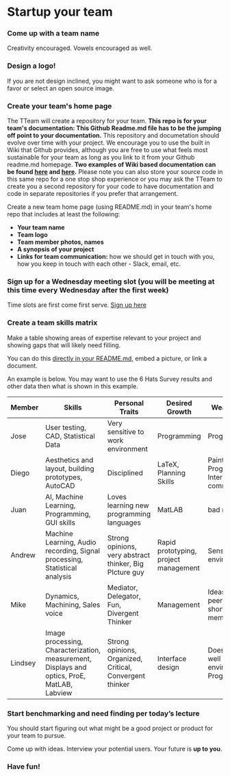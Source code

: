 # Startup your team

### Come up with a team name
Creativity encouraged. Vowels encouraged as well.

### Design a logo!
If you are not design inclined, you might want to ask someone who is for a favor or select an open source image.

### Create your team's home page
The TTeam will create a repository for your team. **This repo is for your team's documentation: This Github Readme.md file has to be the jumping off point to your documentation.**  This repository and documetation should evolve over time with your project.  We encourage you to use the built in Wiki that Github provides, although you are free to use what feels most sustainable for your team as long as you link to it from your Github readme.md homepage. **Two examples of Wiki based documentation can be found [here](https://github.com/cs210/Hella/wiki) and [here](https://github.com/StanfordCS194/StanFood/wiki).** Please note you can also store your source code in this same repo for a one stop shop experience or you may ask the TTeam to create you a second repository for your code to have documentation and code in separate repositories if you prefer that arrangement.

Create a new team home page (using README.md) in your team's home repo that includes at least the following:
- **Your team name**
- **Team logo**
- **Team member photos, names**
- **A synopsis of your project**
- **Links for team communication:** how we should get in touch with you, how you keep in touch with each other - Slack, email, etc.
    
### Sign up for a Wednesday meeting slot (you will be meeting at this time every Wednesday after the first week)
Time slots are first come first serve. [Sign up here](https://docs.google.com/spreadsheets/d/1rDJ3dP8oelAbo8V7ZJ8_D4lJEK5Y9E6DjHdITDSu3J8/edit#gid=0)

### Create a team skills matrix
Make a table showing areas of expertise relevant to your project and showing gaps that will likely need filling. 

You can do this [directly in your README.md](https://github.com/adam-p/markdown-here/wiki/Markdown-Cheatsheet#tables), embed a picture, or link a document.

An example is below. You may want to use the 6 Hats Survey results and other data then what is shown in this example.

Member | Skills | Personal Traits | Desired Growth | Weaknesses
--- | --- | --- | --- | ---
Jose | User testing, CAD, Statistical Data | Very sensitive to work environment | Programming | Programming
Diego | Aesthetics and layout, building prototypes, AutoCAD | Disciplined | LaTeX, Planning Skills | Painting, Programming, Interpersonal communication
Juan | AI, Machine Learning, Programming, GUI skills | Loves learning new programming languages | MatLAB | bad memory
Andrew | Machine Learning, Audio recording, Signal processing, Statistical analysis | Strong opinions, very abstract thinker, Big PIcture guy | Rapid prototyping, project management | Sensitive to environments
Mike | Dynamics, Machining, Sales voice | Mediator, Delegator, Fun, Divergent Thinker | Management | Ideas require peer approval, short term memory
Lindsey | Image processing, Characterization, measurement, Displays and optics, ProE, MatLAB, Labview | Strong opinions, Organized, Critical, Convergent thinker | Interface design | Does not do well in chaotic environments, Programming

### Start benchmarking and need finding per today’s lecture
You should start figuring out what might be a good project or product for your team to pursue. 

Come up with ideas. Interview your potential users. Your future is **up to you**.

### Have fun!
